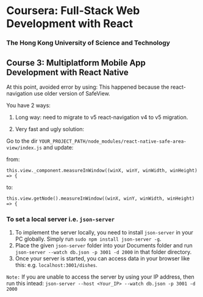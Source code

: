 # Coursera: Full-Stack Web Development with React

### The Hong Kong University of Science and Technology

## Course 3: Multiplatform Mobile App Development with React Native

At this point, avoided error by using:
This happened because the react-navigation use older version of SafeView.

You have 2 ways:

1. Long way: need to migrate to v5 react-navigation v4 to v5 migration.

2. Very fast and ugly solution:

Go to the dir `YOUR_PROJECT_PATH/node_modules/react-native-safe-area-view/index.js` and update:

from:

`this.view._component.measureInWindow((winX, winY, winWidth, winHeight) => {`

to:

`this.view.getNode().measureInWindow((winX, winY, winWidth, winHeight) => {`

### To set a local server i.e. `json-server`

1. To implement the server locally, you need to install `json-server` in your PC globally. Simply run `sudo npm install json-server -g`.
2. Place the given `json-server` folder into your Documents folder and run `json-server --watch db.json -p 3001 -d 2000` in that folder directory.
3. Once your server is started, you can access data in your browser like this: e.g. `localhost:3001/dishes`.

`Note:`
If you are unable to access the server by using your IP address, then run this intead: `json-server --host <Your_IP> --watch db.json -p 3001 -d 2000`
